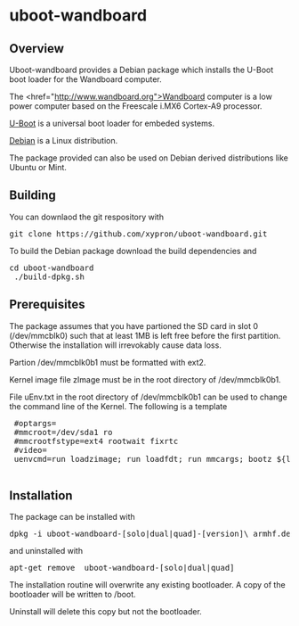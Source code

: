 uboot-wandboard
===============

Overview
--------

 Uboot-wandboard provides a Debian package which installs the U-Boot boot
 loader for the Wandboard computer.

 The <href="http://www.wandboard.org">Wandboard</a> computer is a low power
 computer based on the Freescale i.MX6 Cortex-A9 processor.
 
 <a href="http://www.denx.de/wiki/U-Boot">U-Boot</a> is a universal boot loader
 for embeded systems.

 <a href="http://www.debian.org">Debian</a> is a Linux distribution.

 The package provided can also be used on Debian derived distributions like
 Ubuntu or Mint.


Building
--------

 You can downlaod the git respository with

 <pre>git clone https://github.com/xypron/uboot-wandboard.git</pre>

 To build the Debian package download the build dependencies and
 <pre>cd uboot-wandboard
 ./build-dpkg.sh</pre>


Prerequisites
-------------

 The package assumes that you have partioned the SD card in slot 0
 (/dev/mmcblk0) such that at least 1MB is left free before the first partition.
 Otherwise the installation will irrevokably cause data loss.

 Partion /dev/mmcblk0b1 must be formatted with ext2.

 Kernel image file zImage must be in the root directory of /dev/mmcblk0b1.

 File uEnv.txt in the root directory of /dev/mmcblk0b1 can be used to change
 the command line of the Kernel. The following is a template

 <pre>
 #optargs=
 #mmcroot=/dev/sda1 ro
 #mmcrootfstype=ext4 rootwait fixrtc
 #video=
 uenvcmd=run loadzimage; run loadfdt; run mmcargs; bootz ${loadaddr} - ${fdt\_addr};
 </pre>


Installation
------------

 The package can be installed with
 
 <pre>dpkg -i uboot-wandboard-[solo|dual|quad]-[version]\_armhf.deb</pre>

 and uninstalled with

 <pre>apt-get remove  uboot-wandboard-[solo|dual|quad]</pre>

 The installation routine will overwrite any existing bootloader.
 A copy of the bootloader will be written to /boot.

 Uninstall will delete this copy but not the bootloader.


